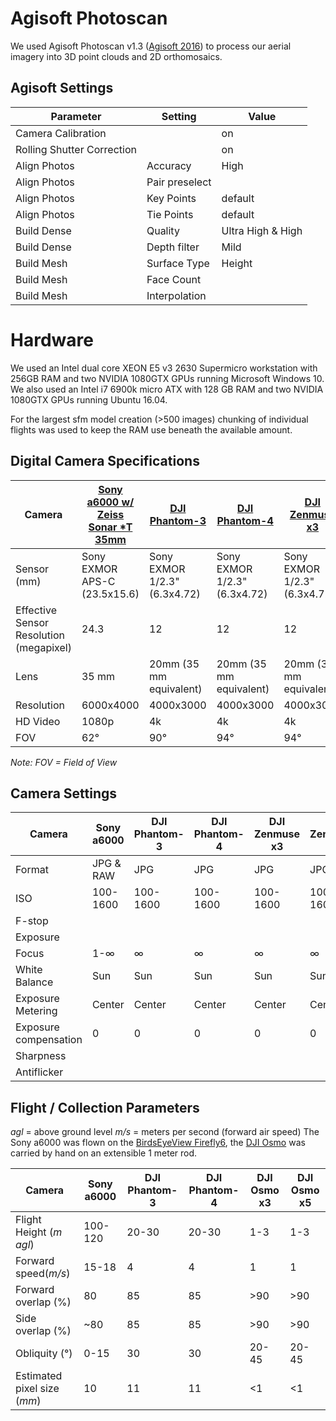 # Agisoft Photoscan 

We used Agisoft Photoscan v1.3 ([Agisoft 2016](http://www.agisoft.com/)) to process our aerial
imagery into 3D point clouds and 2D orthomosaics.

## Agisoft Settings
|Parameter|Setting|Value|
|---------|-------|-----|
|Camera Calibration||on|
|Rolling Shutter Correction||on|
|Align Photos|Accuracy|High|
|Align Photos|Pair preselect| |
|Align Photos|Key Points|default|
|Align Photos|Tie Points|default|
|Build Dense|Quality|Ultra High & High|
|Build Dense|Depth filter|Mild|
|Build Mesh|Surface Type|Height|
|Build Mesh|Face Count||
|Build Mesh|Interpolation| |

# Hardware

We used an Intel dual core XEON E5 v3 2630 Supermicro workstation with 256GB RAM and 
two NVIDIA 1080GTX GPUs running Microsoft Windows 10.
We also used an Intel i7 6900k micro ATX with 128 GB RAM and two NVIDIA 1080GTX GPUs 
running Ubuntu 16.04.

For the largest sfm model creation (>500 images) chunking of individual flights was used to 
keep the RAM use beneath the available amount. 

## Digital Camera Specifications
|Camera|[Sony a6000 w/ Zeiss Sonar \*T 35mm](http://www.sony.com/electronics/interchangeable-lens-cameras/ilce-6000-body-kit)|[DJI Phantom-3](http://www.dji.com/phantom-3-pro/info)|[DJI Phantom-4](http://www.dji.com/phantom-4/info)|[DJI Zenmuse x3](http://www.dji.com/zenmuse-x3/info)|[DJI Zenmuse x5](http://www.dji.com/zenmuse-x5/info)|
|------|----------|------------|------------|-----------|-----------| 
|Sensor (mm)|Sony EXMOR APS-C (23.5x15.6)|Sony EXMOR 1/2.3" (6.3x4.72)|Sony EXMOR 1/2.3" (6.3x4.72)|Sony EXMOR 1/2.3" (6.3x4.72)|Panasonic Micro 4/3" (17.3x13)| 
|Effective Sensor Resolution (megapixel)|24.3|12|12|12|16|
|Lens|35 mm|20mm (35 mm equivalent)|20mm (35 mm equivalent)|20mm (35 mm equivalent)|30 mm|
|Resolution|6000x4000|4000x3000|4000x3000|4000x3000|4608x3456| 
|HD Video|1080p|4k|4k|4k|4k| 
|FOV|62°|90°|94°|94°|72°| 

*Note: FOV = Field of View* 

## Camera Settings
|Camera|Sony a6000|DJI Phantom-3|DJI Phantom-4|DJI Zenmuse x3|DJI Zenmuse x5|
|------|----------|-------------|-------------|--------------|--------------| 
|Format|JPG & RAW|JPG|JPG|JPG|JPG| 
|ISO|100-1600|100-1600|100-1600|100-1600|100-1600|
|F-stop|||||||
Exposure||||||||
|Focus|1-∞|∞|∞|∞|∞|
|White Balance|Sun|Sun|Sun|Sun|Sun| 
|Exposure Metering|Center|Center|Center|Center|Center| 
Exposure compensation|0|0|0|0|0| 
|Sharpness| | | | | | 
|Antiflicker| | | | | | 

## Flight / Collection Parameters

*agl* = above ground level
*m/s* = meters per second (forward air speed)
The Sony a6000 was flown on the [BirdsEyeView Firefly6](https://www.birdseyeview.aero/), the [DJI Osmo](http://www.dji.com/osmo/info) was carried by hand on an extensible 1 meter rod.

|Camera|Sony a6000|DJI Phantom-3|DJI Phantom-4|DJI Osmo x3|DJI Osmo x5|
|------|----------|------------|------------|-----------|-----------| 
|Flight Height (*m agl*)|100-120|20-30|20-30|1-3|1-3|
|Forward speed(*m/s*)|15-18|4|4|1|1|
|Forward overlap (%)|80|85|85|>90|>90|
|Side overlap (%)|~80|85|85|>90|>90|
|Obliquity (&deg;)|0-15|30|30|20-45|20-45|
|Estimated pixel size (*mm*)|10|11|11|<1|<1|

